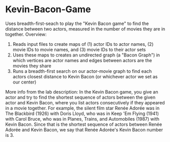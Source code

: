 Kevin-Bacon-Game
================
Uses breadth-first-seach to play the "Kevin Bacon game" to find the distance between two actors, measured in the number of movies they are in together.
Overview:
1) Reads input files to create maps of (1) actor IDs to actor names, (2) movie IDs to movie names, and (3) movie IDs to their actor sets 
2) Uses these maps to creates an undirected graph (a "Bacon Graph") in which vertices are actor names and edges between actors are the movies they share
3) Runs a breadth-first search on our actor-movie graph to find each actors closest distance to Kevin Bacon (or whichever actor we set as our center) 

More info from the lab description:
In the Kevin Bacon game, you give an actor and try to find the shortest sequence of actors between the given actor and Kevin Bacon, where you list actors consecutively if they appeared in a movie together. For example, the silent film star Renée Adorée was in The Blackbird (1926) with Doris Lloyd, who was in Keep 'Em Flying (1941) with Carol Bruce, who was in Planes, Trains, and Automobiles (1987) with Kevin Bacon. Since that is the shortest sequence of actors between Renée Adorée and Kevin Bacon, we say that Renée Adorée's Kevin Bacon number is 3.
